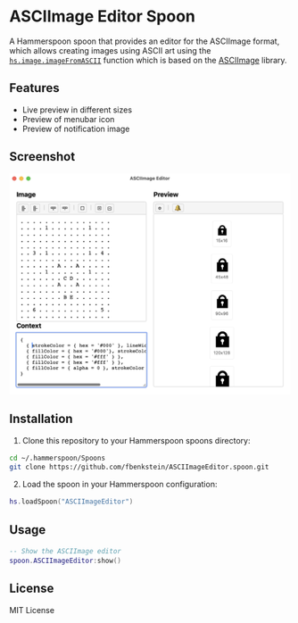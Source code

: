 # ASCIImage Editor Spoon

A Hammerspoon spoon that provides an editor for the ASCIImage format, which
allows creating images using ASCII art using the
[`hs.image.imageFromASCII`](https://www.hammerspoon.org/docs/hs.image.html#imageFromASCII)
function which is based on the [ASCIImage](https://github.com/cparnot/ASCIImage) library.

## Features

* Live preview in different sizes
* Preview of menubar icon
* Preview of notification image

## Screenshot

![](screenshot.png)

## Installation

1. Clone this repository to your Hammerspoon spoons directory:
```bash
cd ~/.hammerspoon/Spoons
git clone https://github.com/fbenkstein/ASCIImageEditor.spoon.git
```

2. Load the spoon in your Hammerspoon configuration:
```lua
hs.loadSpoon("ASCIImageEditor")
```

## Usage

```lua
-- Show the ASCIImage editor
spoon.ASCIImageEditor:show()
```

## License

MIT License 
